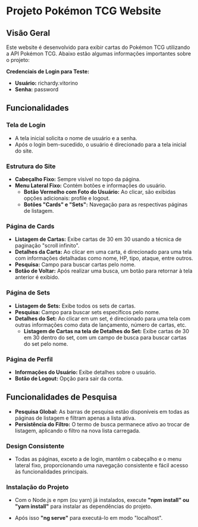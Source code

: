 # Projeto Pokémon TCG Website

## Visão Geral

Este website é desenvolvido para exibir cartas do Pokémon TCG utilizando a API Pokémon TCG. Abaixo estão algumas informações importantes sobre o projeto:

**Credenciais de Login para Teste:**
- **Usuário:** richardy.vitorino
- **Senha:** password

## Funcionalidades

### Tela de Login
- A tela inicial solicita o nome de usuário e a senha.
- Após o login bem-sucedido, o usuário é direcionado para a tela inicial do site.

### Estrutura do Site
- **Cabeçalho Fixo:** Sempre visível no topo da página.
- **Menu Lateral Fixo:** Contém botões e informações do usuário.
  - **Botão Vermelho com Foto do Usuário:** Ao clicar, são exibidas opções adicionais: profile e logout.
  - **Botões "Cards" e "Sets":** Navegação para as respectivas páginas de listagem.

### Página de Cards
- **Listagem de Cartas:** Exibe cartas de 30 em 30 usando a técnica de paginação "scroll infinito".
- **Detalhes da Carta:** Ao clicar em uma carta, é direcionado para uma tela com informações detalhadas como nome, HP, tipo, ataque, entre outros.
- **Pesquisa:** Campo para buscar cartas pelo nome.
- **Botão de Voltar:** Após realizar uma busca, um botão para retornar à tela anterior é exibido.

### Página de Sets
- **Listagem de Sets:** Exibe todos os sets de cartas.
- **Pesquisa:** Campo para buscar sets específicos pelo nome.
- **Detalhes do Set:** Ao clicar em um set, é direcionado para uma tela com outras informações como data de lançamento, número de cartas, etc.
    - **Listagem de Cartas na tela de Detalhes do Set:** Exibe cartas de 30 em 30 dentro do set, com um campo de busca para buscar cartas do set pelo nome.

### Página de Perfil
- **Informações do Usuário:** Exibe detalhes sobre o usuário.
- **Botão de Logout:** Opção para sair da conta.

## Funcionalidades de Pesquisa
- **Pesquisa Global:** As barras de pesquisa estão disponíveis em todas as páginas de listagem e filtram apenas a lista ativa.
- **Persistência do Filtro:** O termo de busca permanece ativo ao trocar de listagem, aplicando o filtro na nova lista carregada.


### Design Consistente
- Todas as páginas, exceto a de login, mantêm o cabeçalho e o menu lateral fixo, proporcionando uma navegação consistente e fácil acesso às funcionalidades principais.


### Instalação do Projeto
- Com o Node.js e npm (ou yarn) já instalados, execute **"npm install" ou "yarn install"** para instalar as dependências do projeto.

- Após isso **"ng serve"** para executá-lo em modo "localhost".

